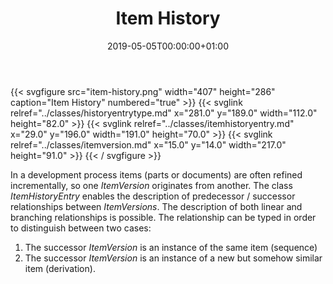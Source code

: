 ﻿---
title: Item History
toc: false
type: specs
date: "2019-05-05T00:00:00+01:00"
draft: false
menu:
  vec120:
    identifier: pdm-information/item-history    
    parent: pdm-information
    weight: 1002002 

# Prev/next pager order (if `docs_section_pager` enabled in `params.toml`)
weight: 1002002
---
{{< svgfigure src="item-history.png" width="407" height="286" caption="Item History" numbered="true" >}}
  {{< svglink relref="../classes/historyentrytype.md" x="281.0" y="189.0" width="112.0" height="82.0" >}}
  {{< svglink relref="../classes/itemhistoryentry.md" x="29.0" y="196.0" width="191.0" height="70.0" >}}
  {{< svglink relref="../classes/itemversion.md" x="15.0" y="14.0" width="217.0" height="91.0" >}}
{{< / svgfigure >}}
<html>   <head>     </head>   <body>     <p> In a development process items (parts or documents)&#160;are often refined incrementally, so one <i>ItemVersion </i>originates from another. The class <i>ItemHistoryEntry</i> enables the description of predecessor / successor relationships between <i>ItemVersions</i>. The description of both linear and branching relationships is possible. The relationship can be typed in order to distinguish between two cases:     </p>      <ol>       <li> The successor <i>ItemVersion</i> is an instance of the same item (sequence)       </li>       <li> The successor <i>ItemVersion</i> is an instance of a new but somehow similar item (derivation).        </li>     </ol>   </body> </html> 
